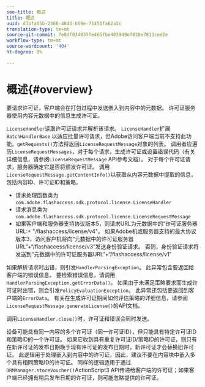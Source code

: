 ```yaml
---
seo-title: 概述
title: 概述
uuid: d3bfa65b-2360-4843-b59e-71451fa62a2c
translation-type: tm+mt
source-git-commit: 7e8df034035fe465fbe403949ef828e7811ced2e
workflow-type: tm+mt
source-wordcount: '404'
ht-degree: 0%

---
```



# 概述{#overview}

要请求许可证，客户端会在打包过程中发送嵌入到内容中的元数据。 许可证服务器使用内容元数据中的信息生成许可证。

`LicenseHandler`读取许可证请求并解析该请求。 `LicenseHandler`扩展 `BatchHandlerBase` 以适应批量许可请求，但Adobe访问客户端当前不支持此功能。`getRequests()`方法将返回`LicenseRequestMessage`对象的列表。 调用者应遍历`LicenseRequestMessages`，对于每个请求，生成许可证或设置错误代码（有关详细信息，请参阅`LicenseRequestMessage` API参考文档）。 对于每个许可证请求，服务器确定它是否将颁发许可证。 调用`LicenseRequestMessage.getContentInfo()`以获取从内容元数据中提取的信息，包括内容ID、许可证ID和策略。

* 请求处理函数类为`com.adobe.flashaccess.sdk.protocol.license.LicenseHandler`
* 请求消息类为`com.adobe.flashaccess.sdk.protocol.license.LicenseRequestMessage`
* 如果客户端和服务器支持协议版本5，则请求URL为元数据中的“许可证服务器URL:+ &quot;/flashaccess/license/v4&quot;。 如果Adobe机或服务器支持的最大协议版本3，访问客户机将向“元数据中的许可证服务器URL”+“/flashaccess/license/v3”发送身份验证请求。 否则，身份验证请求将发送到“元数据中的许可证服务器URL”+“/flashaccess/license/v1”

如果解析请求时出错，则引发`HandlerParsingException`。 此异常包含要返回给客户端的错误信息。 要检索错误信息，请调用`HandlerParsingException.getErrorData()`。 如果由于未满足策略要求而生成许可证时出错，则会引发`PolicyEvaluationException`。 此异常还包括要返回到客户端的`ErrorData`。 有关在生成许可证期间如何评估策略的详细信息，请参阅`LicenseRequestMessage.generateLicense()`的API文档。

调用`LicenseHandler.close()`时，许可证和错误会同时发送。

设备可能具有同一内容的多个许可证（同一许可证ID），但只能具有特定许可证ID和策略ID的一个许可证。 如果它收到具有重复许可证ID/策略ID的许可证，则只有在新许可证的发布日期晚于现有许可证的发布日期时，新许可证才会替换旧许可证。 此逻辑用于处理嵌入到内容中的许可证，因此，建议不要在内容块中嵌入多个具有相同策略ID的许可证。 同样的逻辑适用于通过`DRMManager.storeVoucher()`ActionScript3 API传递给客户端的许可证；如果客户端已经拥有稍后发布日期的许可证，则可能忽略提供的许可证。
